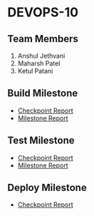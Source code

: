 # DEVOPS-10

## Team Members
1. Anshul Jethvani
2. Maharsh Patel
3. Ketul Patani

## Build Milestone
- [Checkpoint Report](Build/CHECKPOINT.md)
- [Milestone Report](Build/README.md)

## Test Milestone
- [Checkpoint Report](Test/CHECKPOINT.md)
- [Milestone Report](Test/README.md)

## Deploy Milestone
- [Checkpoint Report](Deploy/CHECKPOINT.md)
